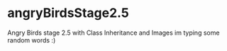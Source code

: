 # angryBirdsStage2.5
Angry Birds stage 2.5 with Class Inheritance and Images
im typing some random words :)
